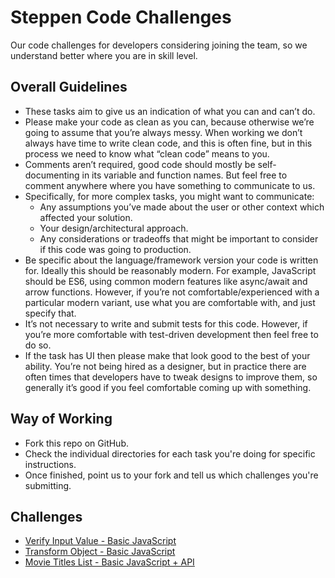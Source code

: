 # Steppen Code Challenges

Our code challenges for developers considering joining the team, so we understand better where you are in skill level.

## Overall Guidelines

- These tasks aim to give us an indication of what you can and can’t do.
- Please make your code as clean as you can, because otherwise we’re going to assume that you’re always messy. When working we don’t always have time to write clean code, and this is often fine, but in this process we need to know what “clean code” means to you.
- Comments aren’t required, good code should mostly be self-documenting in its variable and function names. But feel free to comment anywhere where you have something to communicate to us.
- Specifically, for more complex tasks, you might want to communicate:
    - Any assumptions you’ve made about the user or other context which affected your solution.
    - Your design/architectural approach.
    - Any considerations or tradeoffs that might be important to consider if this code was going to production.
- Be specific about the language/framework version your code is written for. Ideally this should be reasonably modern. For example, JavaScript should be ES6, using common modern features like async/await and arrow functions. However, if you’re not comfortable/experienced with a particular modern variant, use what you are comfortable with, and just specify that.
- It’s not necessary to write and submit tests for this code. However, if you’re more comfortable with test-driven development then feel free to do so.
- If the task has UI then please make that look good to the best of your ability. You’re not being hired as a designer, but in practice there are often times that developers have to tweak designs to improve them, so generally it’s good if you feel comfortable coming up with something.

## Way of Working

- Fork this repo on GitHub.
- Check the individual directories for each task you're doing for specific instructions.
- Once finished, point us to your fork and tell us which challenges you're submitting.

## Challenges

* [Verify Input Value - Basic JavaScript](https://github.com/SteppenApp/SteppenCodeChallenges/blob/main/verify-input-value)
* [Transform Object - Basic JavaScript](https://github.com/SteppenApp/SteppenCodeChallenges/blob/main/transform-object)
* [Movie Titles List - Basic JavaScript + API](https://github.com/SteppenApp/SteppenCodeChallenges/blob/main/movie-titles-list)

